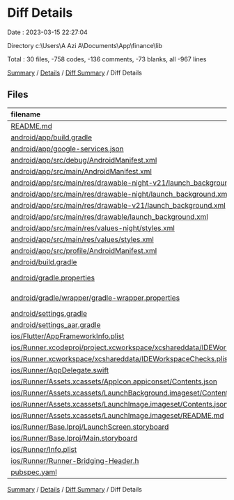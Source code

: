 # Diff Details

Date : 2023-03-15 22:27:04

Directory c:\\Users\\A Azi A\\Documents\\App\\finance\\lib

Total : 30 files,  -758 codes, -136 comments, -73 blanks, all -967 lines

[Summary](results.md) / [Details](details.md) / [Diff Summary](diff.md) / Diff Details

## Files
| filename | language | code | comment | blank | total |
| :--- | :--- | ---: | ---: | ---: | ---: |
| [README.md](/README.md) | Markdown | -10 | 0 | -7 | -17 |
| [android/app/build.gradle](/android/app/build.gradle) | Groovy | -68 | -3 | -16 | -87 |
| [android/app/google-services.json](/android/app/google-services.json) | JSON | -71 | 0 | 0 | -71 |
| [android/app/src/debug/AndroidManifest.xml](/android/app/src/debug/AndroidManifest.xml) | XML | -5 | -3 | -4 | -12 |
| [android/app/src/main/AndroidManifest.xml](/android/app/src/main/AndroidManifest.xml) | XML | -39 | -10 | -7 | -56 |
| [android/app/src/main/res/drawable-night-v21/launch_background.xml](/android/app/src/main/res/drawable-night-v21/launch_background.xml) | XML | -9 | 0 | 0 | -9 |
| [android/app/src/main/res/drawable-night/launch_background.xml](/android/app/src/main/res/drawable-night/launch_background.xml) | XML | -9 | 0 | 0 | -9 |
| [android/app/src/main/res/drawable-v21/launch_background.xml](/android/app/src/main/res/drawable-v21/launch_background.xml) | XML | -9 | 0 | 0 | -9 |
| [android/app/src/main/res/drawable/launch_background.xml](/android/app/src/main/res/drawable/launch_background.xml) | XML | -9 | 0 | 0 | -9 |
| [android/app/src/main/res/values-night/styles.xml](/android/app/src/main/res/values-night/styles.xml) | XML | -10 | -9 | 0 | -19 |
| [android/app/src/main/res/values/styles.xml](/android/app/src/main/res/values/styles.xml) | XML | -11 | -9 | 0 | -20 |
| [android/app/src/profile/AndroidManifest.xml](/android/app/src/profile/AndroidManifest.xml) | XML | -5 | -3 | -2 | -10 |
| [android/build.gradle](/android/build.gradle) | Groovy | -32 | 0 | -6 | -38 |
| [android/gradle.properties](/android/gradle.properties) | Java Properties | -4 | 0 | -1 | -5 |
| [android/gradle/wrapper/gradle-wrapper.properties](/android/gradle/wrapper/gradle-wrapper.properties) | Java Properties | -5 | -1 | -1 | -7 |
| [android/settings.gradle](/android/settings.gradle) | Groovy | -8 | 0 | -4 | -12 |
| [android/settings_aar.gradle](/android/settings_aar.gradle) | Groovy | -1 | 0 | -1 | -2 |
| [ios/Flutter/AppFrameworkInfo.plist](/ios/Flutter/AppFrameworkInfo.plist) | XML | -26 | 0 | -1 | -27 |
| [ios/Runner.xcodeproj/project.xcworkspace/xcshareddata/IDEWorkspaceChecks.plist](/ios/Runner.xcodeproj/project.xcworkspace/xcshareddata/IDEWorkspaceChecks.plist) | XML | -8 | 0 | -1 | -9 |
| [ios/Runner.xcworkspace/xcshareddata/IDEWorkspaceChecks.plist](/ios/Runner.xcworkspace/xcshareddata/IDEWorkspaceChecks.plist) | XML | -8 | 0 | -1 | -9 |
| [ios/Runner/AppDelegate.swift](/ios/Runner/AppDelegate.swift) | Swift | -12 | 0 | -2 | -14 |
| [ios/Runner/Assets.xcassets/AppIcon.appiconset/Contents.json](/ios/Runner/Assets.xcassets/AppIcon.appiconset/Contents.json) | JSON | -122 | 0 | -1 | -123 |
| [ios/Runner/Assets.xcassets/LaunchBackground.imageset/Contents.json](/ios/Runner/Assets.xcassets/LaunchBackground.imageset/Contents.json) | JSON | -52 | 0 | -1 | -53 |
| [ios/Runner/Assets.xcassets/LaunchImage.imageset/Contents.json](/ios/Runner/Assets.xcassets/LaunchImage.imageset/Contents.json) | JSON | -56 | 0 | -1 | -57 |
| [ios/Runner/Assets.xcassets/LaunchImage.imageset/README.md](/ios/Runner/Assets.xcassets/LaunchImage.imageset/README.md) | Markdown | -3 | 0 | -2 | -5 |
| [ios/Runner/Base.lproj/LaunchScreen.storyboard](/ios/Runner/Base.lproj/LaunchScreen.storyboard) | XML | -43 | -1 | 0 | -44 |
| [ios/Runner/Base.lproj/Main.storyboard](/ios/Runner/Base.lproj/Main.storyboard) | XML | -25 | -1 | -1 | -27 |
| [ios/Runner/Info.plist](/ios/Runner/Info.plist) | XML | -47 | 0 | 0 | -47 |
| [ios/Runner/Runner-Bridging-Header.h](/ios/Runner/Runner-Bridging-Header.h) | C++ | -1 | 0 | -1 | -2 |
| [pubspec.yaml](/pubspec.yaml) | YAML | -50 | -96 | -12 | -158 |

[Summary](results.md) / [Details](details.md) / [Diff Summary](diff.md) / Diff Details